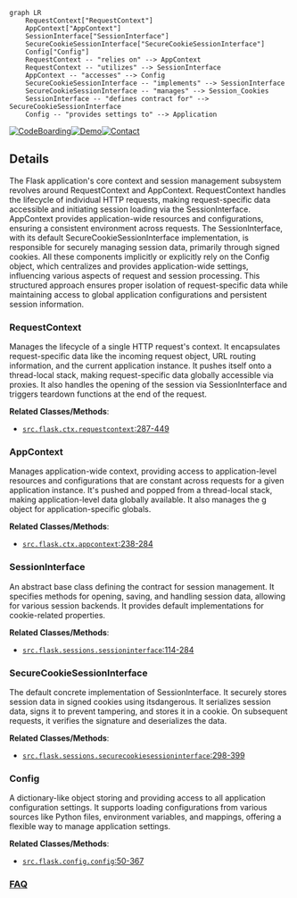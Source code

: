 ```mermaid
graph LR
    RequestContext["RequestContext"]
    AppContext["AppContext"]
    SessionInterface["SessionInterface"]
    SecureCookieSessionInterface["SecureCookieSessionInterface"]
    Config["Config"]
    RequestContext -- "relies on" --> AppContext
    RequestContext -- "utilizes" --> SessionInterface
    AppContext -- "accesses" --> Config
    SecureCookieSessionInterface -- "implements" --> SessionInterface
    SecureCookieSessionInterface -- "manages" --> Session_Cookies
    SessionInterface -- "defines contract for" --> SecureCookieSessionInterface
    Config -- "provides settings to" --> Application
```

[![CodeBoarding](https://img.shields.io/badge/Generated%20by-CodeBoarding-9cf?style=flat-square)](https://github.com/CodeBoarding/GeneratedOnBoardings)[![Demo](https://img.shields.io/badge/Try%20our-Demo-blue?style=flat-square)](https://www.codeboarding.org/demo)[![Contact](https://img.shields.io/badge/Contact%20us%20-%20contact@codeboarding.org-lightgrey?style=flat-square)](mailto:contact@codeboarding.org)

## Details

The Flask application's core context and session management subsystem revolves around RequestContext and AppContext. RequestContext handles the lifecycle of individual HTTP requests, making request-specific data accessible and initiating session loading via the SessionInterface. AppContext provides application-wide resources and configurations, ensuring a consistent environment across requests. The SessionInterface, with its default SecureCookieSessionInterface implementation, is responsible for securely managing session data, primarily through signed cookies. All these components implicitly or explicitly rely on the Config object, which centralizes and provides application-wide settings, influencing various aspects of request and session processing. This structured approach ensures proper isolation of request-specific data while maintaining access to global application configurations and persistent session information.

### RequestContext
Manages the lifecycle of a single HTTP request's context. It encapsulates request-specific data like the incoming request object, URL routing information, and the current application instance. It pushes itself onto a thread-local stack, making request-specific data globally accessible via proxies. It also handles the opening of the session via SessionInterface and triggers teardown functions at the end of the request.


**Related Classes/Methods**:

- <a href="https://github.com/pallets/flask/blob/main/src/flask/ctx.py#L287-L449" target="_blank" rel="noopener noreferrer">`src.flask.ctx.requestcontext`:287-449</a>


### AppContext
Manages application-wide context, providing access to application-level resources and configurations that are constant across requests for a given application instance. It's pushed and popped from a thread-local stack, making application-level data globally available. It also manages the g object for application-specific globals.


**Related Classes/Methods**:

- <a href="https://github.com/pallets/flask/blob/main/src/flask/ctx.py#L238-L284" target="_blank" rel="noopener noreferrer">`src.flask.ctx.appcontext`:238-284</a>


### SessionInterface
An abstract base class defining the contract for session management. It specifies methods for opening, saving, and handling session data, allowing for various session backends. It provides default implementations for cookie-related properties.


**Related Classes/Methods**:

- <a href="https://github.com/pallets/flask/blob/main/src/flask/sessions.py#L114-L284" target="_blank" rel="noopener noreferrer">`src.flask.sessions.sessioninterface`:114-284</a>


### SecureCookieSessionInterface
The default concrete implementation of SessionInterface. It securely stores session data in signed cookies using itsdangerous. It serializes session data, signs it to prevent tampering, and stores it in a cookie. On subsequent requests, it verifies the signature and deserializes the data.


**Related Classes/Methods**:

- <a href="https://github.com/pallets/flask/blob/main/src/flask/sessions.py#L298-L399" target="_blank" rel="noopener noreferrer">`src.flask.sessions.securecookiesessioninterface`:298-399</a>


### Config
A dictionary-like object storing and providing access to all application configuration settings. It supports loading configurations from various sources like Python files, environment variables, and mappings, offering a flexible way to manage application settings.


**Related Classes/Methods**:

- <a href="https://github.com/pallets/flask/blob/main/src/flask/config.py#L50-L367" target="_blank" rel="noopener noreferrer">`src.flask.config.config`:50-367</a>




### [FAQ](https://github.com/CodeBoarding/GeneratedOnBoardings/tree/main?tab=readme-ov-file#faq)